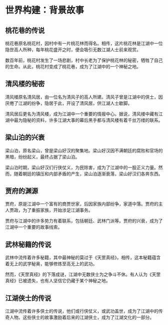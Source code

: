# 世界构建：背景故事

## 桃花巷的传说

桃花巷原名桃花村，因村中有一片桃花林而得名。相传，这片桃花林是江湖中一位隐世高人所种，每年桃花盛开之时，便会吸引无数江湖人士前来观赏。

数百年前，桃花村发生了一场悲剧，村中长老为了保护桃花林的秘密，牺牲了自己的生命。从此，桃花村变成了桃花巷，成为了江湖中的一个神秘之地。

## 清风楼的秘密

清风楼原名清风居，由一位名为清风子的高人所建。清风子曾是江湖中的侠士，因厌倦了江湖的纷争，隐居于此，开设了清风居，供江湖人士歇脚。

清风居后更名为清风楼，成为江湖中一个重要的情报中心。据说，清风楼中藏有江湖中最为隐秘的资料，许多江湖大事的幕后黑手都与清风楼有着千丝万缕的联系。

## 梁山泊的兴衰

梁山泊，原名梁山，曾是梁山好汉的聚集地。梁山好汉因不满朝廷的腐败和官场的黑暗，纷纷起义，最终占据了梁山泊。

梁山泊时期，梁山好汉们行侠仗义，为民除害，成为了江湖中的一股正义力量。然而，随着朝廷的镇压和内部矛盾的产生，梁山泊逐渐衰落，梁山好汉们各奔东西。

## 贾府的渊源

贾府，原是江湖中一个富有的商贾世家，后因家族内部纷争，家道中落。贾府的主人贾政，为了重振家族，开始涉足江湖事务。

贾府与江湖中的许多势力有着联系，包括朝廷、武林门派等。贾府的兴衰，成为了江湖中一个重要的故事线索。

## 武林秘籍的传说

武林中流传着许多秘籍，其中最神秘的莫过于《天罡真经》。相传，这本秘籍蕴含着无上的武学秘奥，能够修炼至高无上的武功。

然而，《天罡真经》的下落成谜，江湖中无数侠士为之争斗不休。有人认为《天罡真经》已被遗失，也有人坚信它仍藏于某个神秘之地。

## 江湖侠士的传说

江湖中流传着许多侠士的传说，他们或行侠仗义，或武功盖世，成为了江湖中的传奇人物。这些侠士的故事激励着后来的江湖侠士，成为了江湖文化的一部分。